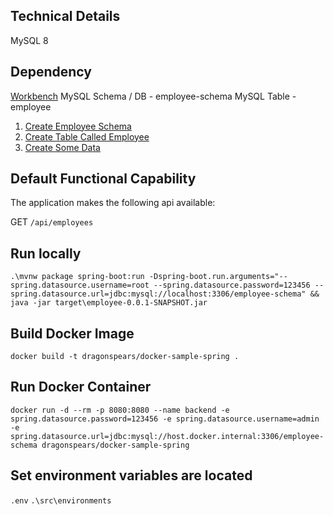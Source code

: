## Technical Details

MySQL 8

## Dependency

[Workbench](https://www.mysql.com/products/workbench/)
MySQL Schema / DB - employee-schema
MySQL Table - employee

1. [Create Employee Schema](docker-mysql-8/create-schema.sql)
2. [Create Table Called Employee](docker-mysql-8/create-table.sql) 
3. [Create Some Data](docker-mysql-8/create-data.sql) 

## Default Functional Capability

The application makes the following api available:

GET `/api/employees`

## Run locally

`.\mvnw package spring-boot:run -Dspring-boot.run.arguments="--spring.datasource.username=root --spring.datasource.password=123456 --spring.datasource.url=jdbc:mysql://localhost:3306/employee-schema" && java -jar target\employee-0.0.1-SNAPSHOT.jar`

## Build Docker Image

`docker build -t dragonspears/docker-sample-spring .`

## Run Docker Container

`docker run -d --rm -p 8080:8080 --name backend -e spring.datasource.password=123456 -e spring.datasource.username=admin -e spring.datasource.url=jdbc:mysql://host.docker.internal:3306/employee-schema dragonspears/docker-sample-spring`

## Set environment variables are located

`.env`
`.\src\environments`

